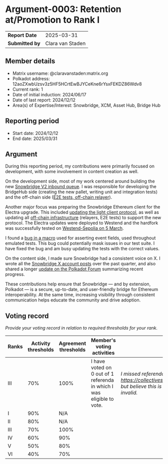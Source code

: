 # Argument-0003: Retention at/Promotion to Rank I

|                 |                  |
| --------------- |------------------|
| **Report Date** | 2025-03-31       |
| **Submitted by**| Clara van Staden |


## Member details

- Matrix username: @claravanstaden:matrix.org
- Polkadot address: 12aoZXwbUzsv3z5HF5HCrtEwBJYCeKne6rYsxFEKDZ86Wdv8
- Current rank: 1
- Date of initial induction:  2024/06/17
- Date of last report: 2024/12/12
- Area(s) of Expertise/Interest: Snowbridge, XCM, Asset Hub, Bridge Hub


## Reporting period

- Start date: 2024/12/12
- End date: 2025/03/31


## Argument
During this reporting period, my contributions were primarily focused on development, with some involvement in content creation as well.

On the development side, most of my work centered around building the new [Snowbridge V2 inbound queue](https://github.com/paritytech/polkadot-sdk/pull/7402). I was responsible for developing the BridgeHub side (creating the new pallet, writing unit and integration tests) and the off-chain side ([E2E tests, off-chain relayer](https://github.com/Snowfork/snowbridge/pull/1341)).

Another major focus was preparing the Snowbridge Ethereum client for the Electra upgrade. This included [updating the light client protocol](https://github.com/paritytech/polkadot-sdk/pull/7075), as well as updating all [off-chain infrastructure](https://github.com/Snowfork/snowbridge/pull/1283) (relayers, E2E tests) to support the new protocol. The Electra updates were deployed to Westend and the hardfork was successfully tested on [Westend-Sepolia on 5 March](https://bridgehub-westend.subscan.io/event?page=1&time_dimension=date&module=ethereumbeaconclient).

I found a [bug in a macro](https://github.com/paritytech/polkadot-sdk/pull/7913) used for asserting event fields, used throughout emulated tests. This bug could potentially mask issues in our test suite. I have fixed the bug and am busy updating the tests with the correct values.

On the content side, I made sure Snowbridge had a consistent voice on X. I wrote all the [Snowbridge X account posts](https://x.com/_snowbridge) over the past quarter, and also shared a longer [update on the Polkadot Forum](https://forum.polkadot.network/t/snowbridge-march-2025-update/12307) summarizing recent progress.

These contributions help ensure that Snowbridge — and by extension, Polkadot — is a secure, up-to-date, and user-friendly bridge for Ethereum interoperability. At the same time, increasing visibility through consistent communication helps educate the community and drive adoption.

## Voting record
*Provide your voting record in relation to required thresholds for your rank.*

|  Ranks | Activity thresholds | Agreement thresholds | Member's voting activities                                            | Comments |
|---|---|---|-----------------------------------------------------------------------|---|
|III|70%   |100%  | I have voted on 0 out of 1 referenda in which I was eligible to vote. |*I missed referenda https://collectives.subsquare.io/fellowship/referenda/301 but believe this is permissible since this referenda was invalid.* |
|I  |90%   |N/A   |                                                                       |  |
|II |80%   |N/A   |                                                                       |  |
|III|70%   |100%  |                                                                       |  |
|IV |60%   |90%   |                                                                       |  |
|V  |50%   |80%   |                                                                       |  |
|VI |40%   |70%   |                                                                       |  |
